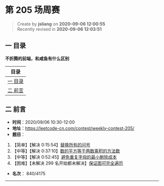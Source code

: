第 205 场周赛
===

> Create by **jsliang** on **2020-09-06 12:00:55**  
> Recently revised in **2020-09-06 12:03:51**

## 一 目录

**不折腾的前端，和咸鱼有什么区别**

| 目录 |
| --- |
| [一 目录](#chapter-one) |
| [二 前言](#chapter-two) |

## 二 前言



* **时间**：2020/09/06 10:30-12:00
* **地址**：https://leetcode-cn.com/contest/weekly-contest-205/
* **题目**：

1. 【简单】【解决 0:15:54】[替换所有的问号](https://leetcode-cn.com/contest/weekly-contest-205/problems/replace-all-s-to-avoid-consecutive-repeating-characters/)
2. 【中等】【解决 0:37:10】[数的平方等于两数乘积的方法数](https://leetcode-cn.com/contest/weekly-contest-205/problems/number-of-ways-where-square-of-number-is-equal-to-product-of-two-numbers/)
3. 【中等】【解决 0:52:45】[避免重复字母的最小删除成本](https://leetcode-cn.com/contest/weekly-contest-205/problems/minimum-deletion-cost-to-avoid-repeating-letters/)
4. 【困难】【未解决 299 名开始都未解决】[保证图可完全遍历](https://leetcode-cn.com/contest/weekly-contest-205/problems/remove-max-number-of-edges-to-keep-graph-fully-traversable/)

* **名次**： 840/4175

---

